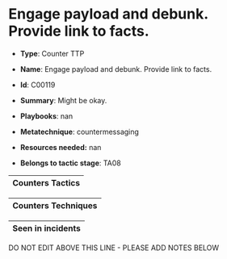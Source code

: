 # Engage payload and debunk. Provide link to facts. 

* **Type**: Counter TTP

* **Name**: Engage payload and debunk. Provide link to facts. 

* **Id**: C00119

* **Summary**: Might be okay. 

* **Playbooks**: nan

* **Metatechnique**: countermessaging

* **Resources needed:** nan

* **Belongs to tactic stage**: TA08


| Counters Tactics |
| ---------------- |



| Counters Techniques |
| ------------------- |



| Seen in incidents |
| ----------------- |

DO NOT EDIT ABOVE THIS LINE - PLEASE ADD NOTES BELOW